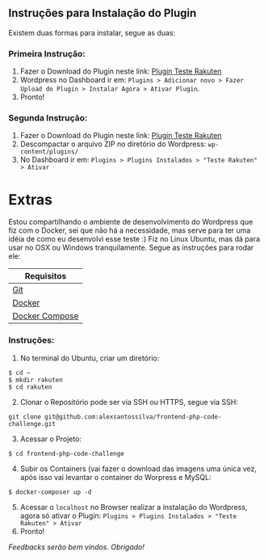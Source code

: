 ## Instruções para Instalação do Plugin
Existem duas formas para instalar, segue as duas:

### Primeira Instrução:
1. Fazer o Download do Plugin neste link: [Plugin Teste Rakuten](https://drive.google.com/open?id=12aaMYTBFOUedWrrMAfycPp6bTrqzxV9z)
2. Wordpress no Dashboard ir em: `Plugins > Adicionar novo > Fazer Upload do Plugin > Instalar Agora > Ativar Plugin`.
3. Pronto!

### Segunda Instrução:
1. Fazer o Download do Plugin neste link: [Plugin Teste Rakuten](https://drive.google.com/open?id=12aaMYTBFOUedWrrMAfycPp6bTrqzxV9z)
2. Descompactar o arquivo ZIP no diretório do Wordpress: `wp-content/plugins/`
3. No Dashboard ir em: `Plugins > Plugins Instalados > "Teste Rakuten" > Ativar`

# Extras
Estou compartilhando o ambiente de desenvolvimento do Wordpress que fiz com o Docker, sei que não há a necessidade, mas serve para ter uma idéia de como eu desenvolvi esse teste :) Fiz no Linux Ubuntu, mas dá para usar no OSX ou Windows tranquilamente. Segue as instruções para rodar ele:

| Requisitos |
| ------ |
| [Git](https://git-scm.com/) |
| [Docker](https://www.docker.com/) | 
| [Docker Compose](https://docs.docker.com/compose/) |

### Instruções:
1. No terminal do Ubuntu, criar um diretório:
```
$ cd ~
$ mkdir rakuten
$ cd rakuten
```
2. Clonar o Repositório pode ser via SSH ou HTTPS, segue via SSH:
```
git clone git@github.com:alexsantossilva/frontend-php-code-challenge.git
```
3. Acessar o Projeto:
```
$ cd frontend-php-code-challenge 
```
4. Subir os Containers (vai fazer o download das imagens uma única vez, após isso vai levantar o container do Worpress e MySQL:
```
$ docker-composer up -d
```
5. Acessar o `localhost` no Browser realizar a instalação do Wordpress, agora só ativar o Plugin: `Plugins > Plugins Instalados > "Teste Rakuten" > Ativar`
6. Pronto!

_Feedbacks serão bem vindos. Obrigado!_
